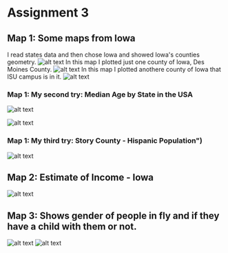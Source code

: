 # Assignment 3

## Map 1: Some maps from Iowa 

I read states data and then chose Iowa and showed Iowa's counties geometry. 
![alt text](map1.1.1.png   "All 99 County - Iowa")
In this map I plotted just one county of Iowa, Des Moines County.
![alt text](map1.1.2.png  "Des Moines County - Iowa")
In this map I plotted anothere county of Iowa that ISU campus is in it.
![alt text](map1.1.3.png  "Story County - Iowa")


### Map 1: My second try: Median Age by State in the USA
![alt text](map1.2.1.png    "Median Age by State, 2022")

![alt text](map1.2.2.png    "Median Age by State, 2022 without theme")


### Map 1: My third try: Story County - Hispanic Population")
![alt text](map1.3.1.png    "Story County - Hispanic Population")



## Map 2: Estimate of Income - Iowa
![alt text](map2.png    "Estimate of Income - Iowa")


## Map 3: Shows gender of people in fly and if they have a child with them or not.

![alt text](map3.1.png    "Travel Frequency")
![alt text](map3.2.png    "Gender in a Fly - Do they have a child with them")
